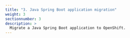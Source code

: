 ```yaml
---
title: "3. Java Spring Boot application migration"
weight: 3
sectionnumber: 3
description: >
  Migrate a Java Spring Boot application to OpenShift.
---
```


